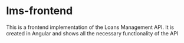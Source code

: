 # lms-frontend
This is a frontend implementation of the Loans Management API. It is created in Angular and shows all the necessary functionality of the API

